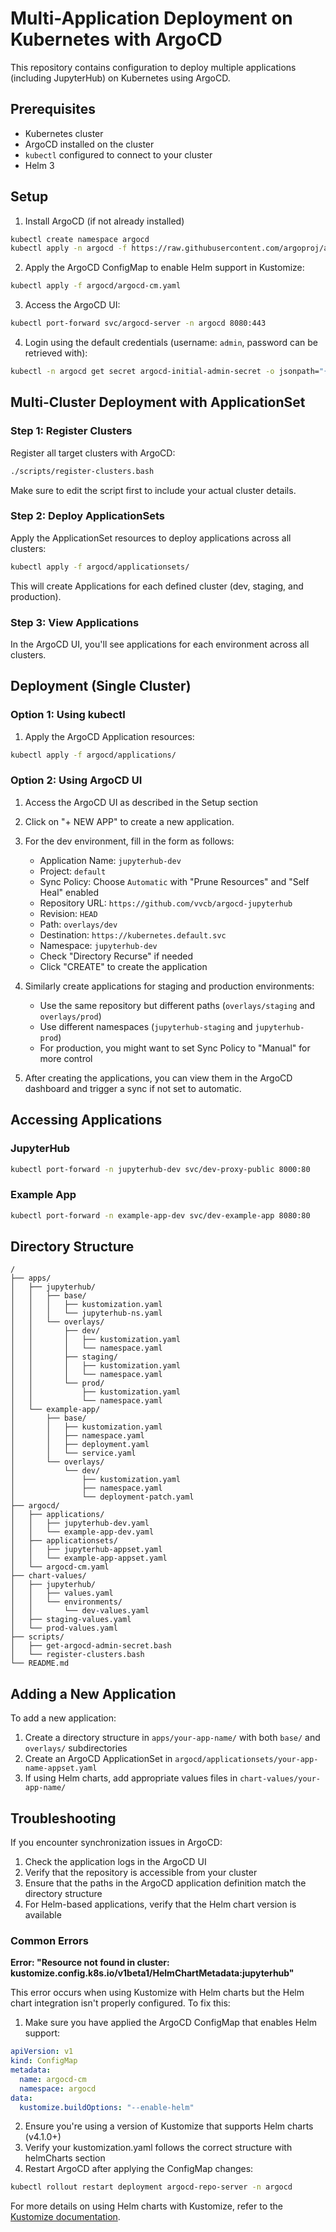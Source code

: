 # Multi-Application Deployment on Kubernetes with ArgoCD

This repository contains configuration to deploy multiple applications (including JupyterHub) on Kubernetes using ArgoCD.

## Prerequisites

- Kubernetes cluster
- ArgoCD installed on the cluster
- `kubectl` configured to connect to your cluster
- Helm 3

## Setup

1. Install ArgoCD (if not already installed)

```bash
kubectl create namespace argocd
kubectl apply -n argocd -f https://raw.githubusercontent.com/argoproj/argo-cd/stable/manifests/install.yaml
```

2. Apply the ArgoCD ConfigMap to enable Helm support in Kustomize:

```bash
kubectl apply -f argocd/argocd-cm.yaml
```

3. Access the ArgoCD UI:

```bash
kubectl port-forward svc/argocd-server -n argocd 8080:443
```

4. Login using the default credentials (username: `admin`, password can be retrieved with):

```bash
kubectl -n argocd get secret argocd-initial-admin-secret -o jsonpath="{.data.password}" | base64 -d
```

## Multi-Cluster Deployment with ApplicationSet

### Step 1: Register Clusters

Register all target clusters with ArgoCD:

```bash
./scripts/register-clusters.bash
```

Make sure to edit the script first to include your actual cluster details.

### Step 2: Deploy ApplicationSets

Apply the ApplicationSet resources to deploy applications across all clusters:

```bash
kubectl apply -f argocd/applicationsets/
```

This will create Applications for each defined cluster (dev, staging, and production).

### Step 3: View Applications

In the ArgoCD UI, you'll see applications for each environment across all clusters.

## Deployment (Single Cluster)

### Option 1: Using kubectl

1. Apply the ArgoCD Application resources:

```bash
kubectl apply -f argocd/applications/
```

### Option 2: Using ArgoCD UI

1. Access the ArgoCD UI as described in the Setup section

2. Click on "+ NEW APP" to create a new application.

3. For the dev environment, fill in the form as follows:
   - Application Name: `jupyterhub-dev`
   - Project: `default`
   - Sync Policy: Choose `Automatic` with "Prune Resources" and "Self Heal" enabled
   - Repository URL: `https://github.com/vvcb/argocd-jupyterhub`
   - Revision: `HEAD`
   - Path: `overlays/dev`
   - Destination: `https://kubernetes.default.svc`
   - Namespace: `jupyterhub-dev`
   - Check "Directory Recurse" if needed
   - Click "CREATE" to create the application

4. Similarly create applications for staging and production environments:
   - Use the same repository but different paths (`overlays/staging` and `overlays/prod`)
   - Use different namespaces (`jupyterhub-staging` and `jupyterhub-prod`)
   - For production, you might want to set Sync Policy to "Manual" for more control

5. After creating the applications, you can view them in the ArgoCD dashboard and trigger a sync if not set to automatic.

## Accessing Applications

### JupyterHub

```bash
kubectl port-forward -n jupyterhub-dev svc/dev-proxy-public 8000:80
```

### Example App

```bash
kubectl port-forward -n example-app-dev svc/dev-example-app 8080:80
```

## Directory Structure

```
/
├── apps/
│   ├── jupyterhub/
│   │   ├── base/
│   │   │   ├── kustomization.yaml
│   │   │   └── jupyterhub-ns.yaml
│   │   └── overlays/
│   │       ├── dev/
│   │       │   ├── kustomization.yaml
│   │       │   └── namespace.yaml
│   │       ├── staging/
│   │       │   ├── kustomization.yaml
│   │       │   └── namespace.yaml
│   │       └── prod/
│   │           ├── kustomization.yaml
│   │           └── namespace.yaml
│   └── example-app/
│       ├── base/
│       │   ├── kustomization.yaml
│       │   ├── namespace.yaml
│       │   ├── deployment.yaml
│       │   └── service.yaml
│       └── overlays/
│           └── dev/
│               ├── kustomization.yaml
│               ├── namespace.yaml
│               └── deployment-patch.yaml
├── argocd/
│   ├── applications/
│   │   ├── jupyterhub-dev.yaml
│   │   └── example-app-dev.yaml
│   ├── applicationsets/
│   │   ├── jupyterhub-appset.yaml
│   │   └── example-app-appset.yaml
│   └── argocd-cm.yaml
├── chart-values/
│   ├── jupyterhub/
│   │   ├── values.yaml
│   │   └── environments/
│   │       └── dev-values.yaml
│   ├── staging-values.yaml
│   └── prod-values.yaml
├── scripts/
│   ├── get-argocd-admin-secret.bash
│   └── register-clusters.bash
└── README.md
```

## Adding a New Application

To add a new application:

1. Create a directory structure in `apps/your-app-name/` with both `base/` and `overlays/` subdirectories
2. Create an ArgoCD ApplicationSet in `argocd/applicationsets/your-app-name-appset.yaml`
3. If using Helm charts, add appropriate values files in `chart-values/your-app-name/`

## Troubleshooting

If you encounter synchronization issues in ArgoCD:

1. Check the application logs in the ArgoCD UI
2. Verify that the repository is accessible from your cluster
3. Ensure that the paths in the ArgoCD application definition match the directory structure
4. For Helm-based applications, verify that the Helm chart version is available

### Common Errors

**Error: "Resource not found in cluster: kustomize.config.k8s.io/v1beta1/HelmChartMetadata:jupyterhub"**

This error occurs when using Kustomize with Helm charts but the Helm chart integration isn't properly configured. To fix this:

1. Make sure you have applied the ArgoCD ConfigMap that enables Helm support:
```yaml
apiVersion: v1
kind: ConfigMap
metadata:
  name: argocd-cm
  namespace: argocd
data:
  kustomize.buildOptions: "--enable-helm"
```

2. Ensure you're using a version of Kustomize that supports Helm charts (v4.1.0+)
3. Verify your kustomization.yaml follows the correct structure with helmCharts section
4. Restart ArgoCD after applying the ConfigMap changes:
```bash
kubectl rollout restart deployment argocd-repo-server -n argocd
```

For more details on using Helm charts with Kustomize, refer to the [Kustomize documentation](https://kubectl.docs.kubernetes.io/references/kustomize/kustomization/helmcharts/).